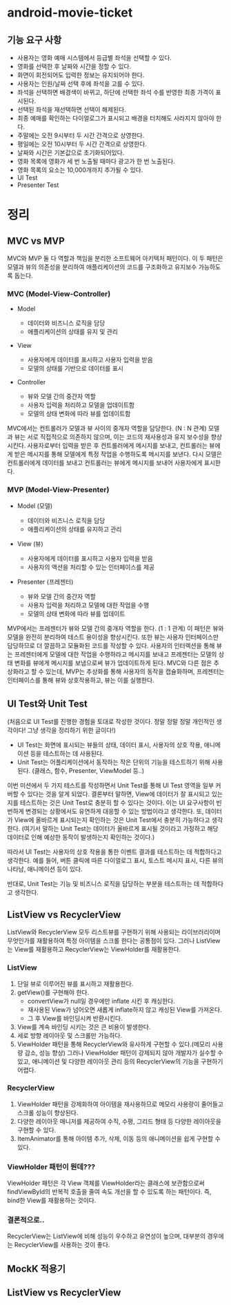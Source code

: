 # android-movie-ticket

## 기능 요구 사항

- 사용자는 영화 예매 시스템에서 등급별 좌석을 선택할 수 있다.
- 영화를 선택한 후 날짜와 시간을 정할 수 있다.
- 화면이 회전되어도 입력한 정보는 유지되어야 한다.
- 사용자는 인원/날짜 선택 후에 좌석을 고를 수 있다.
- 좌석을 선택하면 배경색이 바뀌고, 하단에 선택한 좌석 수를 반영한 최종 가격이 표시된다.
- 선택된 좌석을 재선택하면 선택이 해제된다.
- 최종 예매를 확인하는 다이얼로그가 표시되고 배경을 터치해도 사라지지 않아야 한다.
- 주말에는 오전 9시부터 두 시간 간격으로 상영한다.
- 평일에는 오전 10시부터 두 시간 간격으로 상영한다.
- 날짜와 시간은 기본값으로 초기화되어있다.
- 영화 목록에 영화가 세 번 노출될 때마다 광고가 한 번 노출된다.
- 영화 목록의 요소는 10,000개까지 추가될 수 있다.
- UI Test
- Presenter Test

# 정리

## MVC vs MVP

MVC와 MVP 둘 다 역할과 책임을 분리한 소프트웨어 아키텍처 패턴이다.
이 두 패턴은 모델과 뷰의 의존성을 분리하여 애플리케이션의 코드를 구조화하고 유지보수 가능하도록 돕는다.

### MVC (Model-View-Controller)

- Model
    - 데이터와 비즈니스 로직을 담당
    - 애플리케이션의 상태를 유지 및 관리

- View
    - 사용자에게 데이터를 표시하고 사용자 입력을 받음
    - 모델의 상태를 기반으로 데이터를 표시

- Controller
    - 뷰와 모델 간의 중간자 역할
    - 사용자 입력을 처리하고 모델을 업데이트함
    - 모델의 상태 변화에 따라 뷰를 업데이트함

MVC에서는 컨트롤러가 모델과 뷰 사이의 중개자 역할을 담당한다. (N : N 관계)
모델과 뷰는 서로 직접적으로 의존하지 않으며, 이는 코드의 재사용성과 유지 보수성을 향상시킨다.
사용자로부터 입력을 받은 후 컨트롤러에게 메시지를 보내고,
컨트롤러는 뷰에게 받은 메시지를 통해 모델에게 특정 작업을 수행하도록 메시지를 보낸다.
다시 모델은 컨트롤러에게 데이터를 보내고 컨트롤러는 뷰에게 메시지를 보내어 사용자에게 표시한다.

### MVP (Model-View-Presenter)

- Model (모델)
    - 데이터와 비즈니스 로직을 담당
    - 애플리케이션의 상태를 유지하고 관리

- View (뷰)
    - 사용자에게 데이터를 표시하고 사용자 입력을 받음
    - 사용자의 액션을 처리할 수 있는 인터페이스를 제공

- Presenter (프레젠터)
    - 뷰와 모델 간의 중간자 역할
    - 사용자 입력을 처리하고 모델에 대한 작업을 수행
    - 모델의 상태 변화에 따라 뷰를 업데이트

MVP에서는 프레젠터가 뷰와 모델 간의 중개자 역할을 한다. (1 : 1 관계)
이 패턴은 뷰와 모델을 완전히 분리하여 테스트 용이성을 향상시킨다.
또한 뷰는 사용자 인터페이스만 담당하므로 더 깔끔하고 모듈화된 코드를 작성할 수 있다.
사용자의 인터렉션을 통해 뷰는 프레젠터에게 모델에 대한 작업을 수행하라고 메시지를 보내고
프레젠터는 모델의 상태 변화를 뷰에게 메시지를 보냄으로써 뷰가 업데이트하게 된다.
MVC와 다른 점은 추상화라고 할 수 있는데, MVP는 추상화를 통해 사용자의 동작을 캡슐화하며, 프레젠터는 인터페이스를 통해 뷰와 상호작용하고, 뷰는 이를 실행한다.

## UI Test와 Unit Test

(처음으로 UI Test를 진행한 경험을 토대로 작성한 것이다. 정말 정말 정말 개인적인 생각이다! 그냥 생각을 정리하기 위한 글이다!)

- UI Test는 화면에 표시되는 뷰들의 상태, 데이터 표시, 사용자의 상호 작용, 애니메이션 등을 테스트하는 데 사용된다.
- Unit Test는 어플리케이션에서 동작하는 작은 단위의 기능을 테스트하기 위해 사용된다. (클래스, 함수, Presenter, ViewModel 등..)

이번 미션에서 두 가지 테스트를 작성하면서 Unit Test를 통해 UI Test 영역을 일부 커버할 수 있다는 것을 알게 되었다.
결론부터 말하면, View에 데이터가 잘 표시되고 있는지를 테스트하는 것은 Unit Test로 충분히 할 수 있다는 것이다.
이는 UI 요구사항이 빈번하게 변경되는 상황에서도 유연하게 대응할 수 있는 방법이라고 생각한다.
또, 데이터가 View에 올바르게 표시되는지 확인하는 것은 Unit Test에서 충분히 가능하다고 생각한다.
(여기서 말하는 Unit Test는 데이터가 올바르게 표시될 것이라고 가정하고 해당 데이터로 인해 예상한 동작이 발생하는지 확인하는 것이다.)

따라서 UI Test는 사용자의 상호 작용을 통한 이벤트 결과를 테스트하는 데 적합하다고 생각한다. 예를 들어, 버튼 클릭에 따른 다이얼로그 표시, 토스트 메시지 표시, 다른
뷰의 나타남, 애니메이션 등이 있다.

반대로, Unit Test는 기능 및 비즈니스 로직을 담당하는 부분을 테스트하는 데 적합하다고 생각한다.

## ListView vs RecyclerView

ListView와 RecyclerView 모두 리스트뷰를 구현하기 위해 사용되는 라이브러리이며 무엇인가를 재활용하여 특정 아이템을 스크롤 한다는 공통점이 있다.
그러나 ListView는 View를 재활용하고 RecyclerView는 ViewHolder를 재활용한다.

### ListView

1. 단일 뷰로 이루어진 뷰를 표시하고 재활용한다.
2. getView()를 구현해야 한다.
    - convertView가 null일 경우에만 inflate 시킨 후 캐싱한다.
    - 재사용된 View가 넘어오면 새롭게 inflate하지 않고 캐싱된 View를 가져온다.
    - 그 후 View를 바인딩시켜 반환시킨다.
3. View를 계속 바인딩 시키는 것은 큰 비용이 발생한다.
4. 세로 방향 레이아웃 및 스크롤만 가능하다.
5. ViewHolder 패턴을 통해 RecyclerView와 유사하게 구현할 수 있다.(메모리 사용량 감소, 성능 향상) 그러나 ViewHolder 패턴이 강제되지 않아 개발자가
   실수할 수 있고, 애니메이션 및 다양한 레이아웃 관리 등의 RecyclerView의 기능을 구현하기 어렵다.

### RecyclerView

1. ViewHolder 패턴을 강제화하여 아이템을 재사용하므로 메모리 사용량이 줄어들고 스크롤 성능이 향상된다.
2. 다양한 레이아웃 매니저를 제공하여 수직, 수평, 그리드 형태 등 다양한 레이아웃을 구현할 수 있다.
3. ItemAnimator를 통해 아이템 추가, 삭제, 이동 등의 애니메이션을 쉽게 구현할 수 있다.

### ViewHolder 패턴이 뭔데???

ViewHolder 패턴은 각 View 객체를 ViewHolder라는 클래스에 보관함으로써
findViewById의 반복적 호출을 줄여 속도 개선을 할 수 있도록 하는 패턴이다.
즉, bind한 View를 재활용하는 것이다.

### 결론적으로..

RecyclerView는 ListView에 비해 성능이 우수하고 유연성이 높으며, 대부분의 경우에는 RecyclerView를 사용하는 것이 좋다.

## MockK 적용기

## ListView vs RecyclerView

